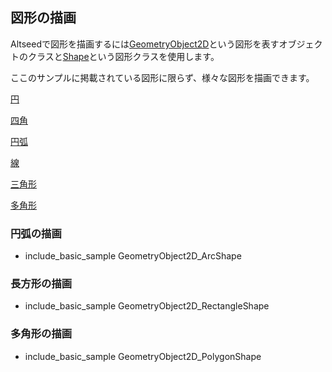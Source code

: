 ﻿
## 図形の描画

Altseedで図形を描画するには[GeometryObject2D](../Reference/2D/GeometryObject2D.md)という図形を表すオブジェクトのクラスと[Shape](../Reference/Shape/Shape.md)という図形クラスを使用します。

ここのサンプルに掲載されている図形に限らず、様々な図形を描画できます。

[円](../Reference/2D/CircleShape.md)

[四角](../Reference/2D/RectangleShape.md)

[円弧](../Reference/2D/ArcShape.md)

[線](../Reference/2D/LineShape.md)

[三角形](../Reference/2D/TriangleShape.md)

[多角形](../Reference/2D/PolygonShape.md)

### 円弧の描画

* include_basic_sample GeometryObject2D_ArcShape

### 長方形の描画

* include_basic_sample GeometryObject2D_RectangleShape

### 多角形の描画

* include_basic_sample GeometryObject2D_PolygonShape